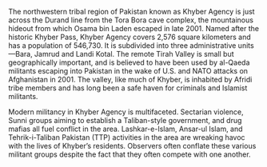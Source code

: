 The northwestern tribal region of Pakistan known as Khyber Agency is just across the Durand line from the Tora Bora cave complex, the mountainous hideout from which Osama bin Laden escaped in late 2001. Named after the historic Khyber Pass, Khyber Agency covers 2,576 square kilometers and has a population of 546,730. It is subdivided into three administrative units—Bara, Jamrud and Landi Kotal. The remote Tirah Valley is small but geographically important, and is believed to have been used by al-Qaeda militants escaping into Pakistan in the wake of U.S. and NATO attacks on Afghanistan in 2001. The valley, like much of Khyber, is inhabited by Afridi tribe members and has long been a safe haven for criminals and Islamist militants.

Modern militancy in Khyber Agency is multifaceted. Sectarian violence, Sunni groups aiming to establish a Taliban-style government, and drug mafias all fuel conflict in the area. Lashkar-e-Islam, Ansar-ul Islam, and Tehrik-i-Taliban Pakistan (TTP) activities in the area are wreaking havoc with the lives of Khyber’s residents. Observers often conflate these various militant groups despite the fact that they often compete with one another.